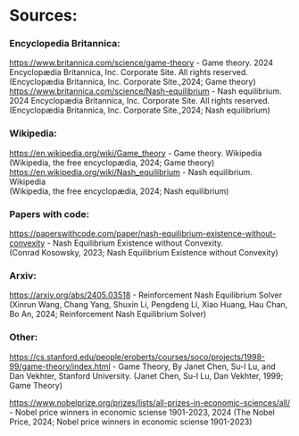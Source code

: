 # Sources:
### Encyclopedia Britannica:
https://www.britannica.com/science/game-theory - Game theory.  2024 Encyclopædia Britannica, Inc. Corporate Site. All rights reserved. 
(Encyclopædia Britannica, Inc. Corporate Site.,2024; Game theory)
<br>
https://www.britannica.com/science/Nash-equilibrium - Nash equilibrium.  2024 Encyclopædia Britannica, Inc. Corporate Site. All rights reserved.
(Encyclopædia Britannica, Inc. Corporate Site.,2024; Nash equilibrium)

### Wikipedia:
https://en.wikipedia.org/wiki/Game_theory - Game theory. Wikipedia <br>
(Wikipedia, the free encyclopædia, 2024; Game theory)<br>
https://en.wikipedia.org/wiki/Nash_equilibrium - Nash equilibrium. Wikipedia<br>
(Wikipedia, the free encyclopædia, 2024; Nash equilibrium)<br>

### Papers with code:
https://paperswithcode.com/paper/nash-equilibrium-existence-without-convexity - Nash Equilibrium Existence without Convexity.<br>
(Conrad Kosowsky, 2023; Nash Equilibrium Existence without Convexity)<br>

### Arxiv:
https://arxiv.org/abs/2405.03518 - Reinforcement Nash Equilibrium Solver <br>
(Xinrun Wang, Chang Yang, Shuxin Li, Pengdeng Li, Xiao Huang, Hau Chan, Bo An, 2024; Reinforcement Nash Equilibrium Solver)<br>

### Other:
https://cs.stanford.edu/people/eroberts/courses/soco/projects/1998-99/game-theory/index.html - Game Theory, By Janet Chen, Su-I Lu, and Dan Vekhter, Stanford University.
(Janet Chen, Su-I Lu, Dan Vekhter, 1999; Game Theory)

https://www.nobelprize.org/prizes/lists/all-prizes-in-economic-sciences/all/ - Nobel price winners in economic sciense 1901-2023, 2024
(The Nobel Price, 2024; Nobel price winners in economic sciense 1901-2023)